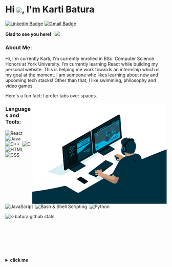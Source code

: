 # Hi <img src="https://media.giphy.com/media/hvRJCLFzcasrR4ia7z/giphy.gif" width="25px">, I'm Karti Batura

[![Linkedin Badge](https://img.shields.io/badge/LinkedIn-0077B5?style=for-the-badge&logo=linkedin&logoColor=white)](https://www.linkedin.com/in/karti-batura/)
[![Gmail Badge](https://img.shields.io/badge/Gmail-D14836?style=for-the-badge&logo=gmail&logoColor=white)](mailto:kartikeyabatura.kb@gmail.com?subject=[GitHub])



**Glad to see you here! &nbsp; ![](https://visitor-badge.glitch.me/badge?page_id=k-batura)**

### About Me:

Hi, I'm currently Karti, I'm currently enrolled in BSc. Computer Science Honors at York University. I’m currently learning React while building my personal website. This is helping me work towards an internship which is my goal at the moment. I am someone who likes learning about new and upcoming tech stacks! Other than that, I like swimming, philosophy and video games.

Here's a fun fact: I prefer tabs over spaces.

<img align="right" alt="GIF" src="./images/code.gif" width="420" />


### Languages and Tools:

![React](https://img.shields.io/badge/React-20232A?style=for-the-badge&logo=react&logoColor=61DAFB)&nbsp;
![Java](https://img.shields.io/badge/Java-ED8B00?style=for-the-badge&logo=java&logoColor=white)&nbsp;
![C++](https://img.shields.io/badge/C%2B%2B-00599C?style=for-the-badge&logo=c%2B%2B&logoColor=white)&nbsp;
![C](https://img.shields.io/badge/C-00599C?style=for-the-badge&logo=c&logoColor=white)&nbsp;
![HTML](https://img.shields.io/badge/HTML-239120?style=for-the-badge&logo=html5&logoColor=white)&nbsp;
![CSS](https://img.shields.io/badge/CSS-239120?&style=for-the-badge&logo=css3&logoColor=white)&nbsp;
![JavaScript](https://img.shields.io/badge/JavaScript-323330?style=for-the-badge&logo=javascript&logoColor=F7DF1E)&nbsp;
![Bash & Shell Scripting](https://img.shields.io/badge/Shell_Script-121011?style=for-the-badge&logo=gnu-bash&logoColor=white)&nbsp;
![Python](https://img.shields.io/badge/Python-3776AB?style=for-the-badge&logo=python&logoColor=white)

<img align="left" src="https://github-readme-stats.vercel.app/api/top-langs/?username=k-batura&layout=compact" alt="k-batura github stats"/>


<br />
<br />
<br />
<br />
<br />
<br />
<br />
<br />

<details>
  <summary><b>click me</b></summary>
    
  <img align="left" src="./images/cat-meme.gif"/>

  <-- accurate depiction of me
</details>

